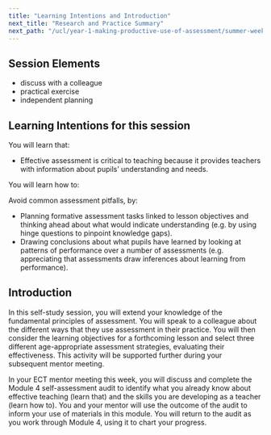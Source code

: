 ```yaml
---
title: "Learning Intentions and Introduction"
next_title: "Research and Practice Summary"
next_path: "/ucl/year-1-making-productive-use-of-assessment/summer-week-2-ect-research-and-practice-summary"
---
```


## Session Elements

- discuss with a colleague
- practical exercise
- independent planning

## Learning Intentions for this session

You will learn that:

- Effective assessment is critical to teaching because it provides teachers with information about pupils’ understanding and needs.

You will learn how to:

Avoid common assessment pitfalls, by:

- Planning formative assessment tasks linked to lesson objectives and thinking ahead about what would indicate understanding (e.g. by using hinge questions to pinpoint knowledge gaps).
- Drawing conclusions about what pupils have learned by looking at patterns of performance over a number of assessments (e.g. appreciating that assessments draw inferences about learning from performance).

## Introduction

In this self-study session, you will extend your knowledge of the fundamental principles of assessment. You will speak to a colleague about the different ways that they use assessment in their practice. You will then consider the learning objectives for a forthcoming lesson and select three different age-appropriate assessment strategies, evaluating their effectiveness. This activity will be supported further during your subsequent mentor meeting.

In your ECT mentor meeting this week, you will discuss and complete the Module 4 self-assessment audit to identify what you already know about effective teaching (learn that) and the skills you are developing as a teacher (learn how to). You and your mentor will use the outcome of the audit to inform your use of materials in this module. You will return to the audit as you work through Module 4, using it to chart your progress.
